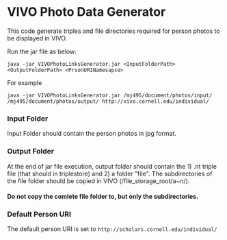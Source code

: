 # VIVO Photo Data Generator
This code generate triples and file directories required for person photos to be displayed in VIVO.

Run the jar file as below:
```
java -jar VIVOPhotoLinksGenerator.jar <InputFolderPath> <OutputFolderPath> <PrsonURINamesapce>
```
For example

```
java -jar VIVOPhotoLinksGenerator.jar /mj495/document/photos/input/ /mj495/document/photos/output/ http://vivo.cornell.edu/individual/
```
### Input Folder
Input Folder should contain the person photos in jpg format.

### Output Folder
At the end of jar file execution, output folder should contain the 1) .nt triple file (that should in triplestore) and 2) a folder "file". The subdirectories of the file folder should be copied in VIVO (/file_storage_root/a~n/). 
#### Do not copy the comlete file folder to, but only the subdirectories.

### Default Person URI
The default person URI is set to ``` http://scholars.cornell.edu/individual/ ```
